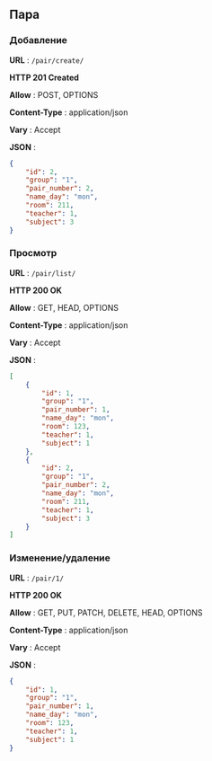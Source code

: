 ## Пара

### Добавление

**URL** : `/pair/create/`

**HTTP 201 Created**

**Allow** : POST, OPTIONS

**Content-Type** : application/json

**Vary** : Accept

**JSON** :
```json
{
    "id": 2,
    "group": "1",
    "pair_number": 2,
    "name_day": "mon",
    "room": 211,
    "teacher": 1,
    "subject": 3
}
```

### Просмотр

**URL** : `/pair/list/`

**HTTP 200 OK**

**Allow** : GET, HEAD, OPTIONS

**Content-Type** : application/json

**Vary** : Accept

**JSON** :
```json
[
    {
        "id": 1,
        "group": "1",
        "pair_number": 1,
        "name_day": "mon",
        "room": 123,
        "teacher": 1,
        "subject": 1
    },
    {
        "id": 2,
        "group": "1",
        "pair_number": 2,
        "name_day": "mon",
        "room": 211,
        "teacher": 1,
        "subject": 3
    }
]
```

### Изменение/удаление

**URL** : `/pair/1/`

**HTTP 200 OK**

**Allow** : GET, PUT, PATCH, DELETE, HEAD, OPTIONS

**Content-Type** : application/json

**Vary** : Accept

**JSON** :
```json
{
    "id": 1,
    "group": "1",
    "pair_number": 1,
    "name_day": "mon",
    "room": 123,
    "teacher": 1,
    "subject": 1
}
```